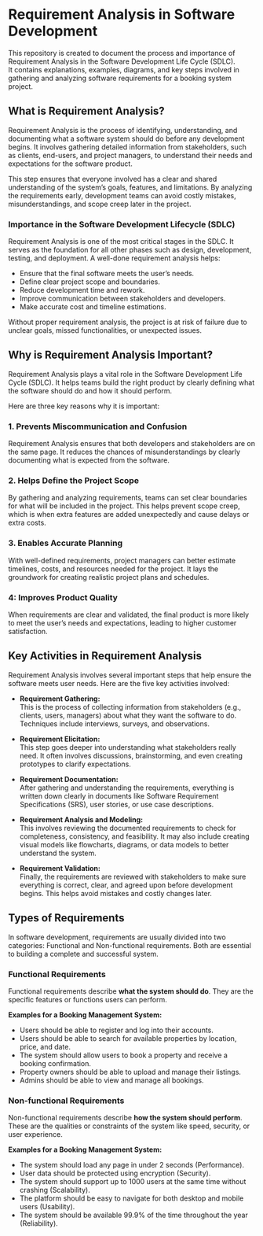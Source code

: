 # Requirement Analysis in Software Development

This repository is created to document the process and importance of Requirement Analysis in the Software Development Life Cycle (SDLC).  
It contains explanations, examples, diagrams, and key steps involved in gathering and analyzing software requirements for a booking system project.

## What is Requirement Analysis?

Requirement Analysis is the process of identifying, understanding, and documenting what a software system should do before any development begins. It involves gathering detailed information from stakeholders, such as clients, end-users, and project managers, to understand their needs and expectations for the software product.

This step ensures that everyone involved has a clear and shared understanding of the system’s goals, features, and limitations. By analyzing the requirements early, development teams can avoid costly mistakes, misunderstandings, and scope creep later in the project.

### Importance in the Software Development Lifecycle (SDLC)

Requirement Analysis is one of the most critical stages in the SDLC. It serves as the foundation for all other phases such as design, development, testing, and deployment. A well-done requirement analysis helps:

- Ensure that the final software meets the user’s needs.
- Define clear project scope and boundaries.
- Reduce development time and rework.
- Improve communication between stakeholders and developers.
- Make accurate cost and timeline estimations.

Without proper requirement analysis, the project is at risk of failure due to unclear goals, missed functionalities, or unexpected issues.

## Why is Requirement Analysis Important?

Requirement Analysis plays a vital role in the Software Development Life Cycle (SDLC). It helps teams build the right product by clearly defining what the software should do and how it should perform.

Here are three key reasons why it is important:

### 1. Prevents Miscommunication and Confusion
Requirement Analysis ensures that both developers and stakeholders are on the same page. It reduces the chances of misunderstandings by clearly documenting what is expected from the software.

### 2. Helps Define the Project Scope
By gathering and analyzing requirements, teams can set clear boundaries for what will be included in the project. This helps prevent scope creep, which is when extra features are added unexpectedly and cause delays or extra costs.

### 3. Enables Accurate Planning
With well-defined requirements, project managers can better estimate timelines, costs, and resources needed for the project. It lays the groundwork for creating realistic project plans and schedules.

### 4: Improves Product Quality
When requirements are clear and validated, the final product is more likely to meet the user’s needs and expectations, leading to higher customer satisfaction.

## Key Activities in Requirement Analysis

Requirement Analysis involves several important steps that help ensure the software meets user needs. Here are the five key activities involved:

- **Requirement Gathering:**  
  This is the process of collecting information from stakeholders (e.g., clients, users, managers) about what they want the software to do. Techniques include interviews, surveys, and observations.

- **Requirement Elicitation:**  
  This step goes deeper into understanding what stakeholders really need. It often involves discussions, brainstorming, and even creating prototypes to clarify expectations.

- **Requirement Documentation:**  
  After gathering and understanding the requirements, everything is written down clearly in documents like Software Requirement Specifications (SRS), user stories, or use case descriptions.

- **Requirement Analysis and Modeling:**  
  This involves reviewing the documented requirements to check for completeness, consistency, and feasibility. It may also include creating visual models like flowcharts, diagrams, or data models to better understand the system.

- **Requirement Validation:**  
  Finally, the requirements are reviewed with stakeholders to make sure everything is correct, clear, and agreed upon before development begins. This helps avoid mistakes and costly changes later.

## Types of Requirements

In software development, requirements are usually divided into two categories: Functional and Non-functional requirements. Both are essential to building a complete and successful system.

### Functional Requirements

Functional requirements describe **what the system should do**. They are the specific features or functions users can perform.

**Examples for a Booking Management System:**
- Users should be able to register and log into their accounts.
- Users should be able to search for available properties by location, price, and date.
- The system should allow users to book a property and receive a booking confirmation.
- Property owners should be able to upload and manage their listings.
- Admins should be able to view and manage all bookings.

### Non-functional Requirements

Non-functional requirements describe **how the system should perform**. These are the qualities or constraints of the system like speed, security, or user experience.

**Examples for a Booking Management System:**
- The system should load any page in under 2 seconds (Performance).
- User data should be protected using encryption (Security).
- The system should support up to 1000 users at the same time without crashing (Scalability).
- The platform should be easy to navigate for both desktop and mobile users (Usability).
- The system should be available 99.9% of the time throughout the year (Reliability).
